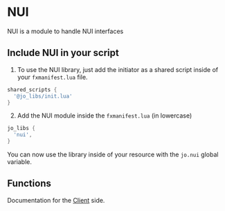 # NUI

NUI is a module to handle NUI interfaces 

## Include NUI in your script

1. To use the NUI library, just add the initiator as a shared script inside of your `fxmanifest.lua` file.
```lua
shared_scripts {
  '@jo_libs/init.lua'
}
```
2. Add the NUI module inside the `fxmanifest.lua` (in lowercase)
```lua
jo_libs {
  'nui',
}
```
You can now use the library inside of your resource with the `jo.nui` global variable.

## Functions

Documentation for the [Client](./client.md) side.
